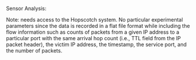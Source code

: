 Sensor Analysis:

Note: needs access to the Hopscotch system. No particular experimental parameters since the data is recorded in a flat file format while including the flow information such as counts of packets from a given IP address to a particular port with the same arrival hop count (i.e., TTL field from the IP packet header), the victim IP address, the timestamp, the service port, and the number of packets.
